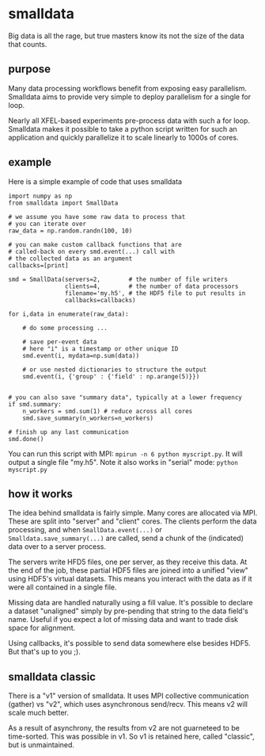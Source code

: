 # smalldata
Big data is all the rage, but true masters know its not the size of the data that counts.


## purpose

Many data processing workflows benefit from exposing easy parallelism. Smalldata
aims to provide very simple to deploy parallelism for a single for loop.

Nearly all XFEL-based experiments pre-process data with such a for loop. Smalldata
makes it possible to take a python script written for such an application and
quickly parallelize it to scale linearly to 1000s of cores.


## example

Here is a simple example of code that uses smalldata

```
import numpy as np
from smalldata import SmallData

# we assume you have some raw data to process that
# you can iterate over
raw_data = np.random.randn(100, 10)

# you can make custom callback functions that are
# called-back on every smd.event(...) call with
# the collected data as an argument
callbacks=[print]

smd = SmallData(servers=2,        # the number of file writers
                clients=4,        # the number of data processors
                filename='my.h5', # the HDF5 file to put results in
                callbacks=callbacks)

for i,data in enumerate(raw_data):

    # do some processing ...

    # save per-event data
    # here "i" is a timestamp or other unique ID
    smd.event(i, mydata=np.sum(data))

    # or use nested dictionaries to structure the output
    smd.event(i, {'group' : {'field' : np.arange(5)}})


# you can also save "summary data", typically at a lower frequency
if smd.summary:
    n_workers = smd.sum(1) # reduce across all cores
    smd.save_summary(n_workers=n_workers)

# finish up any last communication
smd.done()
```

You can run this script with MPI: `mpirun -n 6 python myscript.py`. It will output a single
file "my.h5". Note it also works in "serial" mode: `python myscript.py`


## how it works

The idea behind smalldata is fairly simple. Many cores are allocated via MPI. These
are split into "server" and "client" cores. The clients perform the data processing,
and when `SmallData.event(...)` or `Smalldata.save_summary(...)` are called, send
a chunk of the (indicated) data over to a server process.

The servers write HFD5 files, one per server, as they receive this data. At the end
of the job, these partial HDF5 files are joined into a unified "view" using HDF5's
virtual datasets. This means you interact with the data as if it were all contained
in a single file.

Missing data are handled naturally using a fill value. It's possible to declare
a dataset "unaligned" simply by pre-pending that string to the data field's name.
Useful if you expect a lot of missing data and want to trade disk space for
alignment.

Using callbacks, it's possible to send data somewhere else besides HDF5. But that's
up to you ;).


## smalldata classic

There is a "v1" version of smalldata. It uses MPI collective communication (gather)
vs "v2", which uses asynchronous send/recv. This means v2 will scale much better.

As a result of asynchrony, the results from v2 are not guarneteed to be time-sorted.
This was possible in v1. So v1 is retained here, called "classic", but is unmaintained.





